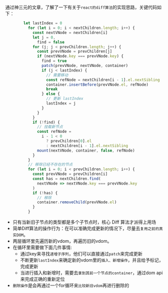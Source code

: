 # 
通过神三元的文章，了解了一下有关于`react的diff算法`的实现思路，关键代码如下：
```javascript
        let lastIndex = 0
          for (let i = 0; i < nextChildren.length; i++) {
            const nextVNode = nextChildren[i]
            let j = 0,
              find = false
            for (j; j < prevChildren.length; j++) {
              const prevVNode = prevChildren[j]
              if (nextVNode.key === prevVNode.key) {
                find = true
                patch(prevVNode, nextVNode, container)
                if (j < lastIndex) {
                  // 需要移动
                  const refNode = nextChildren[i - 1].el.nextSibling
                  container.insertBefore(prevVNode.el, refNode)
                  break
                } else {
                  // 更新 lastIndex
                  lastIndex = j
                }
              }
            }
            if (!find) {
              // 挂载新节点
              const refNode =
                i - 1 < 0
                  ? prevChildren[0].el
                  : nextChildren[i - 1].el.nextSibling
              mount(nextVNode, container, false, refNode)
            }
          }
          // 移除已经不存在的节点
          for (let i = 0; i < prevChildren.length; i++) {
            const prevVNode = prevChildren[i]
            const has = nextChildren.find(
              nextVNode => nextVNode.key === prevVNode.key
            )
            if (!has) {
              // 移除
              container.removeChild(prevVNode.el)
            }
          }
```
- 只有当新旧子节点的类型都是多个子节点时，核心 Diff 算法才派得上用场
- 简单Diff算法的操作行为：在可以准确完成更新的情况下，尽量去`复用之前的真实DOM`。
- 两层循环里先遍历新的vdom，再遍历旧的vdom。
- 在循环里需要做下面几件事情:
  - 通过key来寻找`递增子序列`，他们可以直接通过`patch`来完成更新
  - 不断更新`lastIndex`来确定新的vdom里的`插入、新增操作`，并且给予标记，完成更新
  - 当进行插入和新增时，需要去`拿到其前一个节点的container`，通过dom api来完成正确的重新定位
-  `删除操作`是会再通过一个for循环来`比较新旧vdom`再进行删除的





